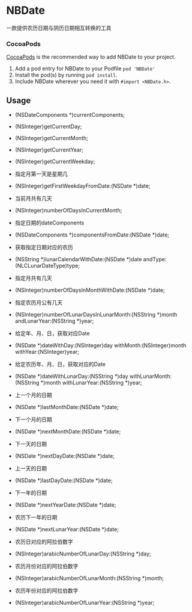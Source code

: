 # NBDate
一款提供农历日期与阴历日期相互转换的工具
### CocoaPods

[CocoaPods](http://cocoapods.org) is the recommended way to add NBDate to your project.

1. Add a pod entry for NBDate to your Podfile `pod 'NBDate'`
2. Install the pod(s) by running `pod install`.
3. Include NBDate wherever you need it with `#import <NBDate.h>`.


## Usage

+ (NSDateComponents *)currentComponents;

+ (NSInteger)getCurrentDay;

+ (NSInteger)getCurrentMonth;

+ (NSInteger)getCurrentYear;

+ (NSInteger)getCurrentWeekday;

* 指定月第一天是星期几
+ (NSInteger)getFirstWeekdayFromDate:(NSDate *)date;

* 当前月共有几天
+ (NSInteger)numberOfDaysInCurrentMonth;

* 指定日期的dateComponents
+ (NSDateComponents *)componentsFromDate:(NSDate *)date;

* 获取指定日期对应的农历
+ (NSString *)lunarCalendarWithDate:(NSDate *)date andType:(NLCLunarDateType)type;

* 指定月共有几天
+ (NSInteger)numberOfDaysInMonthWithDate:(NSDate *)date;

* 指定农历月公有几天
+ (NSInteger)numberOfLunarDaysInLunarMonth:(NSString *)month andLunarYear:(NSString *)year;

* 给定年、月、日，获取对应Date
+ (NSDate *)dateWithDay:(NSInteger)day withMonth:(NSInteger)month withYear:(NSInteger)year;

* 给定农历年、月、日，获取对应的Date
+ (NSDate *)dateWithLunarDay:(NSString *)day withLunarMonth:(NSString *)month withLunarYear:(NSString *)year;

* 上一个月的日期
+ (NSDate *)lastMonthDate:(NSDate *)date;

* 下一个月的日期
+ (NSDate *)nextMonthDate:(NSDate *)date;

* 下一天的日期
+ (NSDate *)nextDayDate:(NSDate *)date;

* 上一天的日期
+ (NSDate *)lastDayDate:(NSDate *)date;

* 下一年的日期
+ (NSDate *)nextYearDate:(NSDate *)date;

* 农历下一年的日期
+ (NSDate *)nextLunarYear:(NSDate *)date;

* 农历日对应的阿拉伯数字
+ (NSInteger)arabicNumberOfLunarDay:(NSString *)day;

* 农历月份对应的阿拉伯数字
+ (NSInteger)arabicNumberOfLunarMonth:(NSString *)month;

* 农历年份对应的阿拉伯数字
+ (NSInteger)arabicNumberOfLunarYear:(NSString *)year;

